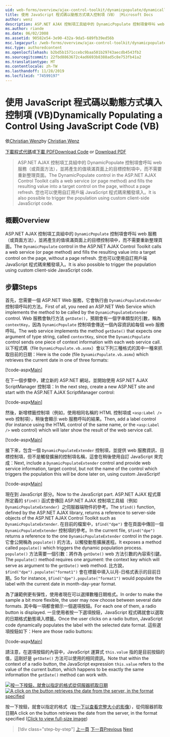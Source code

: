 ```yaml
---
uid: web-forms/overview/ajax-control-toolkit/dynamicpopulate/dynamically-populating-a-control-using-javascript-code-vb
title: 使用 JavaScript 程式碼以動態方式填入控制項（VB） |Microsoft Docs
author: wenz
description: ASP.NET AJAX 控制項工具組中的 DynamicPopulate 控制項會呼叫 web 服務（或頁面方法），並將產生的值填滿至 t ... 的目標控制項
ms.author: riande
ms.date: 06/02/2008
ms.assetid: 90582e54-3e90-432a-9da5-689fb39ed56b
msc.legacyurl: /web-forms/overview/ajax-control-toolkit/dynamicpopulate/dynamically-populating-a-control-using-javascript-code-vb
msc.type: authoredcontent
ms.openlocfilehash: b2bd5b1571ccebc9baa501b29743aecdb4543fb2
ms.sourcegitcommit: 22fbd8863672c4ad6693b8388ad5c8e753fb41a2
ms.translationtype: MT
ms.contentlocale: zh-TW
ms.lasthandoff: 11/28/2019
ms.locfileid: "74599197"
---
```

# <a name="dynamically-populating-a-control-using-javascript-code-vb"></a><span data-ttu-id="32816-103">使用 JavaScript 程式碼以動態方式填入控制項 (VB)</span><span class="sxs-lookup"><span data-stu-id="32816-103">Dynamically Populating a Control Using JavaScript Code (VB)</span></span>

<span data-ttu-id="32816-104">依[Christian Wenz](https://github.com/wenz)</span><span class="sxs-lookup"><span data-stu-id="32816-104">by [Christian Wenz](https://github.com/wenz)</span></span>

<span data-ttu-id="32816-105">[下載程式代碼](https://download.microsoft.com/download/d/8/f/d8f2f6f9-1b7c-46ad-9252-e1fc81bdea3e/dynamicpopulate1.vb.zip)或[下載 PDF](https://download.microsoft.com/download/b/6/a/b6ae89ee-df69-4c87-9bfb-ad1eb2b23373/dynamicpopulate1VB.pdf)</span><span class="sxs-lookup"><span data-stu-id="32816-105">[Download Code](https://download.microsoft.com/download/d/8/f/d8f2f6f9-1b7c-46ad-9252-e1fc81bdea3e/dynamicpopulate1.vb.zip) or [Download PDF](https://download.microsoft.com/download/b/6/a/b6ae89ee-df69-4c87-9bfb-ad1eb2b23373/dynamicpopulate1VB.pdf)</span></span>

> <span data-ttu-id="32816-106">ASP.NET AJAX 控制項工具組中的 DynamicPopulate 控制項會呼叫 web 服務（或頁面方法），並將產生的值填滿頁面上的目標控制項中，而不需要重新整理頁面。</span><span class="sxs-lookup"><span data-stu-id="32816-106">The DynamicPopulate control in the ASP.NET AJAX Control Toolkit calls a web service (or page method) and fills the resulting value into a target control on the page, without a page refresh.</span></span> <span data-ttu-id="32816-107">您也可以使用自訂用戶端 JavaScript 程式碼來觸發填入。</span><span class="sxs-lookup"><span data-stu-id="32816-107">It is also possible to trigger the population using custom client-side JavaScript code.</span></span>

## <a name="overview"></a><span data-ttu-id="32816-108">概觀</span><span class="sxs-lookup"><span data-stu-id="32816-108">Overview</span></span>

<span data-ttu-id="32816-109">ASP.NET AJAX 控制項工具組中的 `DynamicPopulate` 控制項會呼叫 web 服務（或頁面方法），並將產生的值填滿頁面上的目標控制項中，而不需要重新整理頁面。</span><span class="sxs-lookup"><span data-stu-id="32816-109">The `DynamicPopulate` control in the ASP.NET AJAX Control Toolkit calls a web service (or page method) and fills the resulting value into a target control on the page, without a page refresh.</span></span> <span data-ttu-id="32816-110">您也可以使用自訂用戶端 JavaScript 程式碼來觸發填入。</span><span class="sxs-lookup"><span data-stu-id="32816-110">It is also possible to trigger the population using custom client-side JavaScript code.</span></span>

## <a name="steps"></a><span data-ttu-id="32816-111">步驟</span><span class="sxs-lookup"><span data-stu-id="32816-111">Steps</span></span>

<span data-ttu-id="32816-112">首先，您需要一個 ASP.NET Web 服務，它會執行由 `DynamicPopulateExtender` 控制項呼叫的方法。</span><span class="sxs-lookup"><span data-stu-id="32816-112">First of all, you need an ASP.NET Web Service which implements the method to be called by the `DynamicPopulateExtender` control.</span></span> <span data-ttu-id="32816-113">Web 服務會執行方法 `getDate()`，預期會有一個字串類型的引數，稱為 `contextKey`，因為 `DynamicPopulate` 控制項會傳送一個內容資訊給每個 web 服務呼叫。</span><span class="sxs-lookup"><span data-stu-id="32816-113">The web service implements the method `getDate()` that expects one argument of type string, called `contextKey`, since the `DynamicPopulate` control sends one piece of context information with each web service call.</span></span> <span data-ttu-id="32816-114">以下程式碼（file `DynamicPopulate.vb.asmx`）會以下列三種格式的其中一種來抓取目前的日期：</span><span class="sxs-lookup"><span data-stu-id="32816-114">Here is the code (file `DynamicPopulate.vb.asmx`) which retrieves the current date in one of three formats:</span></span>

[!code-aspx[Main](dynamically-populating-a-control-using-javascript-code-vb/samples/sample1.aspx)]

<span data-ttu-id="32816-115">在下一個步驟中，建立新的 ASP.NET 網站，並開始使用 ASP.NET AJAX ScriptManager 控制項：</span><span class="sxs-lookup"><span data-stu-id="32816-115">In the next step, create a new ASP.NET site and start with the ASP.NET AJAX ScriptManager control:</span></span>

[!code-aspx[Main](dynamically-populating-a-control-using-javascript-code-vb/samples/sample2.aspx)]

<span data-ttu-id="32816-116">然後，新增標籤控制項（例如，使用相同名稱的 HTML 控制項或 `<asp:Label />` web 控制項），稍後會顯示 web 服務呼叫的結果。</span><span class="sxs-lookup"><span data-stu-id="32816-116">Then, add a label control (for instance using the HTML control of the same name, or the `<asp:Label />` web control) which will later show the result of the web service call.</span></span>

[!code-aspx[Main](dynamically-populating-a-control-using-javascript-code-vb/samples/sample3.aspx)]

<span data-ttu-id="32816-117">接下來，包含一個 `DynamicPopulateExtender` 控制項，並提供 web 服務資訊、目標控制項，但不是觸發擴展的控制項名稱，這會在稍後使用自訂 JavaScript 來完成：</span><span class="sxs-lookup"><span data-stu-id="32816-117">Next, include a `DynamicPopulateExtender` control and provide web service information, target control, but not the name of the control which triggers the population this will be done later on, using custom JavaScript!</span></span>

[!code-aspx[Main](dynamically-populating-a-control-using-javascript-code-vb/samples/sample4.aspx)]

<span data-ttu-id="32816-118">現在到 JavaScript 部分。</span><span class="sxs-lookup"><span data-stu-id="32816-118">Now to the JavaScript part.</span></span> <span data-ttu-id="32816-119">ASP.NET AJAX 程式庫所定義的 `$find()` 函式會傳回 ASP.NET AJAX 控制項工具組（例如 `DynamicPopulateExtender`）之伺服器端物件的參考。</span><span class="sxs-lookup"><span data-stu-id="32816-119">The `$find()` function, defined by the ASP.NET AJAX library, returns a reference to server-side objects of the ASP.NET AJAX Control Toolkit such as `DynamicPopulateExtender`.</span></span> <span data-ttu-id="32816-120">在目前的檔案中，`$find("dpe")` 會在頁面中傳回一個 `DynamicPopulateExtender` 控制項的參考。</span><span class="sxs-lookup"><span data-stu-id="32816-120">In the current file, `$find("dpe")` returns a reference to the one `DynamicPopulateExtender` control in the page.</span></span> <span data-ttu-id="32816-121">它會公開稱為 `populate()` 的方法，以觸發動態擴展進程。</span><span class="sxs-lookup"><span data-stu-id="32816-121">It exposes a method called `populate()` which triggers the dynamic population process.</span></span> <span data-ttu-id="32816-122">`populate()` 方法需要一個引數：將作為 `getDate()` web 方法引數的內容索引鍵。</span><span class="sxs-lookup"><span data-stu-id="32816-122">The `populate()` method requires one argument: the context key which will serve as argument to the `getDate()` web method.</span></span> <span data-ttu-id="32816-123">比方說，`$find("dpe").populate("format1")` 會在標籤中填入以月-日格式表示的目前日期。</span><span class="sxs-lookup"><span data-stu-id="32816-123">So for instance, `$find("dpe").populate("format1")` would populate the label with the current date in month-day-year format.</span></span>

<span data-ttu-id="32816-124">為了讓範例更有彈性，使用者現在可以選擇數種日期格式。</span><span class="sxs-lookup"><span data-stu-id="32816-124">In order to make the sample a bit more flexible, the user may now choose between several date formats.</span></span> <span data-ttu-id="32816-125">其中每一項都會顯示一個選項按鈕。</span><span class="sxs-lookup"><span data-stu-id="32816-125">For each one of them, a radio button is displayed.</span></span> <span data-ttu-id="32816-126">一旦使用者按一下選項按鈕，JavaScript 程式碼就會以選取的日期格式動態填入標籤。</span><span class="sxs-lookup"><span data-stu-id="32816-126">Once the user clicks on a radio button, JavaScript code dynamically populates the label with the selected date format.</span></span> <span data-ttu-id="32816-127">這些選項按鈕如下：</span><span class="sxs-lookup"><span data-stu-id="32816-127">Here are those radio buttons:</span></span>

[!code-aspx[Main](dynamically-populating-a-control-using-javascript-code-vb/samples/sample5.aspx)]

<span data-ttu-id="32816-128">請注意，在選項按鈕的內容中，JavaScript 運算式 `this.value` 指的是目前按鈕的值，這剛好是 `getDate()` 方法可以使用的相同資訊。</span><span class="sxs-lookup"><span data-stu-id="32816-128">Note that within the context of a radio button, the JavaScript expression `this.value` refers to the value of the current button, which happens to be exactly the same information the `getDate()` method can work with.</span></span>

<span data-ttu-id="32816-129">[![按一下按鈕，就會以指定的格式從伺服器抓取日期](dynamically-populating-a-control-using-javascript-code-vb/_static/image2.png)](dynamically-populating-a-control-using-javascript-code-vb/_static/image1.png)</span><span class="sxs-lookup"><span data-stu-id="32816-129">[![A click on the button retrieves the date from the server, in the format specified](dynamically-populating-a-control-using-javascript-code-vb/_static/image2.png)](dynamically-populating-a-control-using-javascript-code-vb/_static/image1.png)</span></span>

<span data-ttu-id="32816-130">按一下按鈕，就會以指定的格式（[按一下以查看完整大小的影像](dynamically-populating-a-control-using-javascript-code-vb/_static/image3.png)），從伺服器抓取日期</span><span class="sxs-lookup"><span data-stu-id="32816-130">A click on the button retrieves the date from the server, in the format specified ([Click to view full-size image](dynamically-populating-a-control-using-javascript-code-vb/_static/image3.png))</span></span>

> [!div class="step-by-step"]
> <span data-ttu-id="32816-131">[上一頁](dynamically-populating-a-control-vb.md)
> [下一頁](using-dynamicpopulate-with-a-user-control-and-javascript-vb.md)</span><span class="sxs-lookup"><span data-stu-id="32816-131">[Previous](dynamically-populating-a-control-vb.md)
[Next](using-dynamicpopulate-with-a-user-control-and-javascript-vb.md)</span></span>
